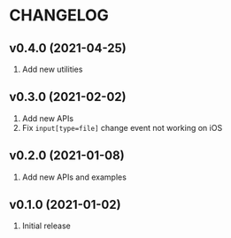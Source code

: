 # CHANGELOG

## v0.4.0 (2021-04-25)

1. Add new utilities

## v0.3.0 (2021-02-02)

1. Add new APIs
2. Fix `input[type=file]` change event not working on iOS

## v0.2.0 (2021-01-08)

1. Add new APIs and examples

## v0.1.0 (2021-01-02)

1. Initial release
